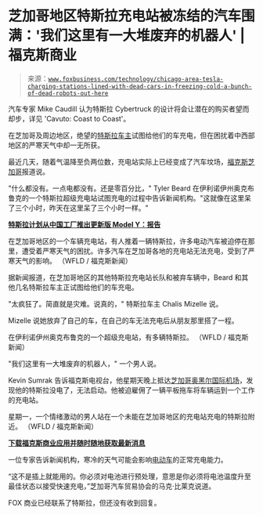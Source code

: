 <!--yml

category: 未分类

date: 2024-05-27 14:49:44

-->

# 芝加哥地区特斯拉充电站被冻结的汽车围满：'我们这里有一大堆废弃的机器人' | 福克斯商业

> 来源：[`www.foxbusiness.com/technology/chicago-area-tesla-charging-stations-lined-with-dead-cars-in-freezing-cold-a-bunch-of-dead-robots-out-here`](https://www.foxbusiness.com/technology/chicago-area-tesla-charging-stations-lined-with-dead-cars-in-freezing-cold-a-bunch-of-dead-robots-out-here)

汽车专家 Mike Caudill 认为特斯拉 Cybertruck 的设计将会让潜在的购买者望而却步，详见 'Cavuto: Coast to Coast'。

在芝加哥及周边地区，绝望的[特斯拉车主](https://www.foxbusiness.com/category/tesla)试图给他们的车充电，但在困扰着中西部地区的严寒天气中却一无所获。

最近几天，随着气温降至负两位数，充电站实际上已经变成了汽车坟场，[福克斯芝加哥](https://www.fox32chicago.com/news/dead-teslas-oak-brook)报道说。

"什么都没有。一点电都没有。还是零百分比，" Tyler Beard 在伊利诺伊州奥克布鲁克的一个特斯拉超级充电站试图充电的过程中告诉新闻机构。"这就像在这里呆了三个小时，昨天在这里呆了三个小时一样。"

[**特斯拉计划从中国工厂推出更新版 Model Y：报告**](https://www.foxbusiness.com/markets/tesla-planning-roll-out-updated-model-y-from-china-plant-report)

在芝加哥地区的一个车辆充电站，有人推着一辆特斯拉，许多电动汽车被迫停在那里，遭受着严寒天气的困扰。许多汽车在芝加哥各地的充电站无法充电，受到了严寒天气的影响。 （WFLD / 福克斯新闻）

据新闻报道，在芝加哥地区的其他特斯拉充电站长队和被弃车辆中，Beard 和其他几名特斯拉车主正试图给他们的车充电。

"太疯狂了。简直就是灾难。说真的，" 特斯拉车主 Chalis Mizelle 说。

Mizelle 说她放弃了自己的车，在自己的车无法充电后从朋友那里搭了一程。

在伊利诺伊州奥克布鲁克的一个超级充电站，有多辆特斯拉。 （WFLD / 福克斯新闻）

"我们这里有一大堆废弃的机器人，" 一个男人说。

Kevin Sumrak 告诉福克斯电视台，他星期天晚上抵达[芝加哥奥黑尔国际机场](https://www.foxbusiness.com/category/fox-news-chicago)，发现他的特斯拉没电了，无法启动。他被迫雇佣了一辆平板拖车将车辆运到一个工作的充电站。

星期一，一个情绪激动的男人站在一个未能在芝加哥地区的充电站充电的特斯拉附近。 （WFLD / 福克斯新闻）

[**下载福克斯商业应用并随时随地获取最新消息**](https://www.foxbusiness.com/apps-products)

一位专家告诉新闻机构，寒冷的天气可能会影响[电动车](https://www.foxbusiness.com/category/fox-news-electric)的正常充电能力。

“这不是插上就能用的。你必须对电池进行预处理，意思是你必须将电池温度升至最佳状态以接受快速充电，”芝加哥汽车贸易协会的马克·比莱克说道。

FOX 商业已经联系了特斯拉，但还没有收到回复。
